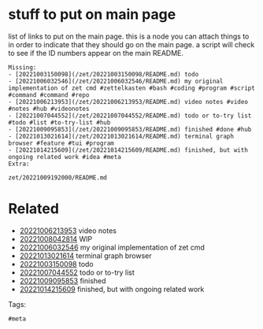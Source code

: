 # stuff to put on main page

list of links to put on the main page.
this is a node you can attach things to in order to indicate that they should go on the main page.
a script will check to see if the ID numbers appear on the main README.

```
Missing:
- [20221003150098](/zet/20221003150098/README.md) todo 
- [20221006032546](/zet/20221006032546/README.md) my original implementation of zet cmd #zettelkasten #bash #coding #program #script #command #command #repo
- [20221006213953](/zet/20221006213953/README.md) video notes #video #notes #hub #videonotes
- [20221007044552](/zet/20221007044552/README.md) todo or to-try list #todo #list #to-try-list #hub
- [20221009095853](/zet/20221009095853/README.md) finished #done #hub
- [20221013021614](/zet/20221013021614/README.md) terminal graph browser #feature #tui #program
- [20221014215609](/zet/20221014215609/README.md) finished, but with ongoing related work #idea #meta
Extra:
```

` zet/20221009192000/README.md `

# Related

- [20221006213953](/zet/20221006213953/README.md) video notes
- [20221008042814](/zet/20221008042814/README.md) WIP
- [20221006032546](/zet/20221006032546/README.md) my original implementation of zet cmd
- [20221013021614](/zet/20221013021614/README.md) terminal graph browser
- [20221003150098](/zet/20221003150098/README.md) todo
- [20221007044552](/zet/20221007044552/README.md) todo or to-try list
- [20221009095853](/zet/20221009095853/README.md) finished
- [20221014215609](/zet/20221014215609/README.md) finished, but with ongoing related work

Tags:

    #meta
